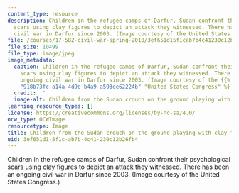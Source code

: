 ```yaml
---
content_type: resource
description: Children in the refugee camps of Darfur, Sudan confront their psychological
  scars using clay figures to depict an attack they witnessed. There has been an ongoing
  civil war in Darfur since 2003. (Image courtesy of the United States Congress.)
file: /courses/17-582-civil-war-spring-2010/3ef651d15f1cab7b4c41230c12b26fb4_17-582s10-th.jpg
file_size: 10499
file_type: image/jpeg
image_metadata:
  caption: Children in the refugee camps of Darfur, Sudan confront their psychological
    scars using clay figures to depict an attack they witnessed. There has been an
    ongoing civil war in Darfur since 2003. (Image courtesy of the {{% resource_link
    "918b73fc-a14a-4d9e-b4a9-a593ee62224b" "United States Congress" %}}.)
  credit: ''
  image-alt: Children from the Sudan crouch on the ground playing with clay figures.
learning_resource_types: []
license: https://creativecommons.org/licenses/by-nc-sa/4.0/
ocw_type: OCWImage
resourcetype: Image
title: Children from the Sudan crouch on the ground playing with clay figures
uid: 3ef651d1-5f1c-ab7b-4c41-230c12b26fb4
---
```

Children in the refugee camps of Darfur, Sudan confront their psychological scars using clay figures to depict an attack they witnessed. There has been an ongoing civil war in Darfur since 2003. (Image courtesy of the United States Congress.)